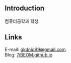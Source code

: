 ## Introduction
컴퓨터공학과 학생

## Links
E-mail: gkdnld99@gmail.com</br>
Blog: [7iBEOM.github.io](https://www.7iBEOM.github.io)

<!---
7iBeom/7iBeom is a ✨ special ✨ repository because its `README.md` (this file) appears on your GitHub profile.
You can click the Preview link to take a look at your changes.
--->

